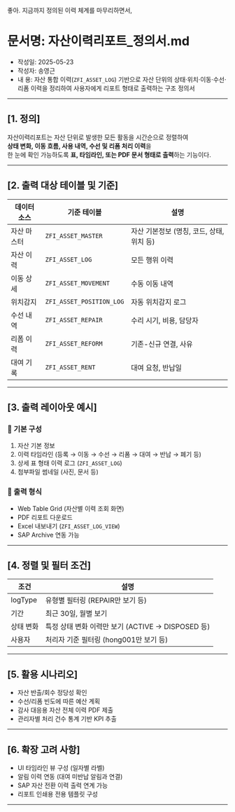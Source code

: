 좋아. 지금까지 정의된 이력 체계를 마무리하면서,
# 문서명: 자산이력리포트_정의서.md
- 작성일: 2025-05-23
- 작성자: 송영근
- 내  용: 자산 통합 이력(`ZFI_ASSET_LOG`) 기반으로 자산 단위의 상태·위치·이동·수선·리폼 이력을 정리하여 사용자에게 리포트 형태로 출력하는 구조 정의서

---

## [1. 정의]

자산이력리포트는 자산 단위로 발생한 모든 활동을 시간순으로 정렬하여  
**상태 변화, 이동 흐름, 사용 내역, 수선 및 리폼 처리 이력**을  
한 눈에 확인 가능하도록 **표, 타임라인, 또는 PDF 문서 형태로 출력**하는 기능이다.

---

## [2. 출력 대상 테이블 및 기준]

| 데이터 소스 | 기준 테이블 | 설명 |
|-------------|-------------|------|
| 자산 마스터 | `ZFI_ASSET_MASTER` | 자산 기본정보 (명칭, 코드, 상태, 위치 등) |
| 자산 이력 | `ZFI_ASSET_LOG` | 모든 행위 이력 |
| 이동 상세 | `ZFI_ASSET_MOVEMENT` | 수동 이동 내역 |
| 위치감지 | `ZFI_ASSET_POSITION_LOG` | 자동 위치감지 로그 |
| 수선 내역 | `ZFI_ASSET_REPAIR` | 수리 시기, 비용, 담당자 |
| 리폼 이력 | `ZFI_ASSET_REFORM` | 기존-신규 연결, 사유 |
| 대여 기록 | `ZFI_ASSET_RENT` | 대여 요청, 반납일 |

---

## [3. 출력 레이아웃 예시]

### 📝 기본 구성
1. 자산 기본 정보
2. 이력 타임라인 (등록 → 이동 → 수선 → 리폼 → 대여 → 반납 → 폐기 등)
3. 상세 표 형태 이력 로그 (`ZFI_ASSET_LOG`)
4. 첨부파일 썸네일 (사진, 문서 등)

### 📄 출력 형식

- Web Table Grid (자산별 이력 조회 화면)
- PDF 리포트 다운로드
- Excel 내보내기 (`ZFI_ASSET_LOG_VIEW`)
- SAP Archive 연동 가능

---

## [4. 정렬 및 필터 조건]

| 조건 | 설명 |
|------|------|
| logType | 유형별 필터링 (REPAIR만 보기 등) |
| 기간 | 최근 30일, 월별 보기 |
| 상태 변화 | 특정 상태 변화 이력만 보기 (ACTIVE → DISPOSED 등)
| 사용자 | 처리자 기준 필터링 (hong001만 보기 등)

---

## [5. 활용 시나리오]

- 자산 반출/회수 정당성 확인
- 수선/리폼 빈도에 따른 예산 계획
- 감사 대응용 자산 전체 이력 PDF 제출
- 관리자별 처리 건수 통계 기반 KPI 추출

---

## [6. 확장 고려 사항]

- UI 타임라인 뷰 구성 (일자별 라벨)
- 알림 이력 연동 (대여 미반납 알림과 연결)
- SAP 자산 전환 이력 출력 연계 가능
- 리포트 인쇄용 전용 템플릿 구성

---
